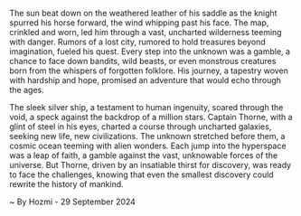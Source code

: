 
The sun beat down on the weathered leather of his saddle as the knight spurred his horse forward, the wind whipping past his face. The map, crinkled and worn, led him through a vast, uncharted wilderness teeming with danger. Rumors of a lost city, rumored to hold treasures beyond imagination, fueled his quest. Every step into the unknown was a gamble, a chance to face down bandits, wild beasts, or even monstrous creatures born from the whispers of forgotten folklore.  His journey, a tapestry woven with hardship and hope, promised an adventure that would echo through the ages.

The sleek silver ship, a testament to human ingenuity, soared through the void, a speck against the backdrop of a million stars.  Captain Thorne, with a glint of steel in his eyes, charted a course through uncharted galaxies, seeking new life, new civilizations. The unknown stretched before them, a cosmic ocean teeming with alien wonders. Each jump into the hyperspace was a leap of faith, a gamble against the vast, unknowable forces of the universe. But Thorne, driven by an insatiable thirst for discovery, was ready to face the challenges, knowing that even the smallest discovery could rewrite the history of mankind. 

~ By Hozmi - 29 September 2024

